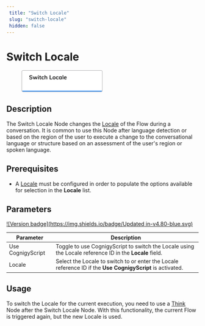 ```yaml
---
 title: "Switch Locale" 
 slug: "switch-locale" 
 hidden: false 
---
```


# Switch Locale

<figure>
  <img class="image-center" src="../../../../../static/img/_assets/ai/build/node-reference/logic/switch-locale.png" width="50%" />
</figure>

## Description

The Switch Locale Node changes the [Locale](../../translation-and-localization/localization.md) of the Flow during a conversation. It is common to use this Node after language detection or based on the region of the user to execute a change to the conversational language or structure based on an assessment of the user's region or spoken language. 

## Prerequisites

- A [Locale](../../translation-and-localization/localization.md) must be configured in order to populate the options available for selection in the **Locale** list.

## Parameters

[![Version badge](https://img.shields.io/badge/Updated in-v4.80-blue.svg)](../../../../release-notes/4.80.md)

| Parameter         | Description                                                                                                |
|-------------------|------------------------------------------------------------------------------------------------------------|
| Use CognigyScript | Toggle to use CognigyScript to switch the Locale using the Locale reference ID in the **Locale** field.    |
| Locale            | Select the Locale to switch to or enter the Locale reference ID if the **Use CognigyScript** is activated. |

## Usage

To switch the Locale for the current execution, you need to use a [Think](think.md) Node after the Switch Locale Node. With this functionality, the current Flow is triggered again, but the new Locale is used.
